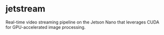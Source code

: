 # jetstream
Real-time video streaming pipeline on the Jetson Nano that leverages CUDA for GPU-accelerated image processing.
